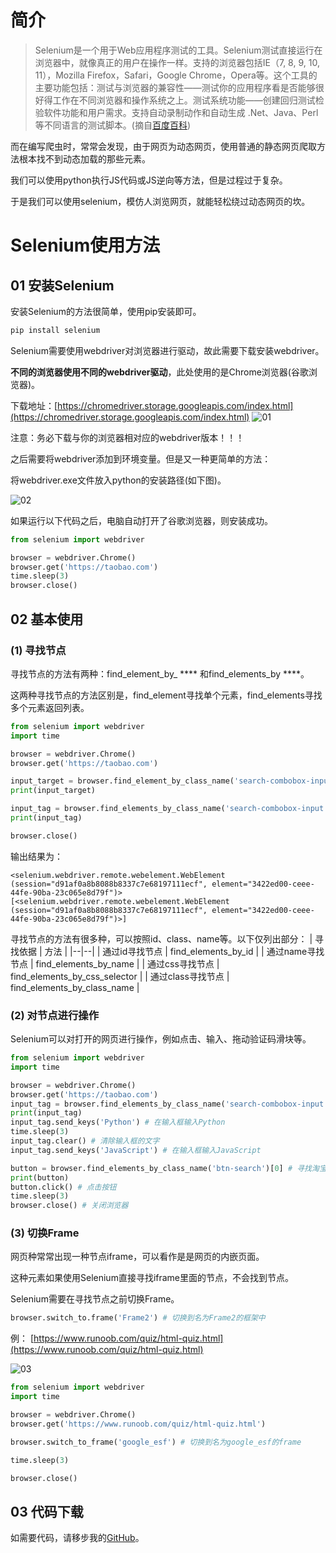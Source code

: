 ﻿# 简介

> Selenium是一个用于Web应用程序测试的工具。Selenium测试直接运行在浏览器中，就像真正的用户在操作一样。支持的浏览器包括IE（7, 8, 9, 10, 11），Mozilla Firefox，Safari，Google Chrome，Opera等。这个工具的主要功能包括：测试与浏览器的兼容性——测试你的应用程序看是否能够很好得工作在不同浏览器和操作系统之上。测试系统功能——创建回归测试检验软件功能和用户需求。支持自动录制动作和自动生成 .Net、Java、Perl等不同语言的测试脚本。(摘自[百度百科](https://baike.baidu.com/item/Selenium/18266?fr=aladdin))

而在编写爬虫时，常常会发现，由于网页为动态网页，使用普通的静态网页爬取方法根本找不到动态加载的那些元素。

我们可以使用python执行JS代码或JS逆向等方法，但是过程过于复杂。

于是我们可以使用selenium，模仿人浏览网页，就能轻松绕过动态网页的坎。

# Selenium使用方法
## 01 安装Selenium
安装Selenium的方法很简单，使用pip安装即可。

```python
pip install selenium
```
Selenium需要使用webdriver对浏览器进行驱动，故此需要下载安装webdriver。

**不同的浏览器使用不同的webdriver驱动**，此处使用的是Chrome浏览器(谷歌浏览器)。

下载地址：[https://chromedriver.storage.googleapis.com/index.html](https://chromedriver.storage.googleapis.com/index.html)
![01](https://img-blog.csdnimg.cn/20200722224800677.png?x-oss-process=image/watermark,type_ZmFuZ3poZW5naGVpdGk,shadow_10,text_aHR0cHM6Ly9ibG9nLmNzZG4ubmV0L3dlaXhpbl80NDMzODc4MA==,size_16,color_FFFFFF,t_70)

注意：务必下载与你的浏览器相对应的webdriver版本！！！

之后需要将webdriver添加到环境变量。但是又一种更简单的方法：

将webdriver.exe文件放入python的安装路径(如下图)。

![02](https://img-blog.csdnimg.cn/20200722225436215.png?x-oss-process=image/watermark,type_ZmFuZ3poZW5naGVpdGk,shadow_10,text_aHR0cHM6Ly9ibG9nLmNzZG4ubmV0L3dlaXhpbl80NDMzODc4MA==,size_16,color_FFFFFF,t_70)

如果运行以下代码之后，电脑自动打开了谷歌浏览器，则安装成功。

```python
from selenium import webdriver

browser = webdriver.Chrome()
browser.get('https://taobao.com')
time.sleep(3)
browser.close()
```
## 02 基本使用
### (1) 寻找节点
寻找节点的方法有两种：find_element_by_ **** 和find_elements_by ****。

这两种寻找节点的方法区别是，find_element寻找单个元素，find_elements寻找多个元素返回列表。

```python
from selenium import webdriver
import time

browser = webdriver.Chrome()
browser.get('https://taobao.com')

input_target = browser.find_element_by_class_name('search-combobox-input')
print(input_target)

input_tag = browser.find_elements_by_class_name('search-combobox-input')
print(input_tag)

browser.close()
```
输出结果为：

```
<selenium.webdriver.remote.webelement.WebElement (session="d91af0a8b8088b8337c7e68197111ecf", element="3422ed00-ceee-44fe-90ba-23c065e8d79f")>
[<selenium.webdriver.remote.webelement.WebElement (session="d91af0a8b8088b8337c7e68197111ecf", element="3422ed00-ceee-44fe-90ba-23c065e8d79f")>]
```
寻找节点的方法有很多种，可以按照id、class、name等。以下仅列出部分：
| 寻找依据 | 方法 |
|--|--|
| 通过id寻找节点 | find_elements_by_id |
| 通过name寻找节点 | find_elements_by_name |
| 通过css寻找节点 | find_elements_by_css_selector |
| 通过class寻找节点 | find_elements_by_class_name |
### (2) 对节点进行操作
Selenium可以对打开的网页进行操作，例如点击、输入、拖动验证码滑块等。

```python
from selenium import webdriver
import time

browser = webdriver.Chrome()
browser.get('https://taobao.com')
input_tag = browser.find_elements_by_class_name('search-combobox-input')[0] # 寻找到淘宝输入框
print(input_tag)
input_tag.send_keys('Python') # 在输入框输入Python
time.sleep(3)
input_tag.clear() # 清除输入框的文字
input_tag.send_keys('JavaScript') # 在输入框输入JavaScript

button = browser.find_elements_by_class_name('btn-search')[0] # 寻找淘宝的搜索按钮
print(button)
button.click() # 点击按钮
time.sleep(3)
browser.close() # 关闭浏览器
```
### (3) 切换Frame
网页种常常出现一种节点iframe，可以看作是是网页的内嵌页面。

这种元素如果使用Selenium直接寻找iframe里面的节点，不会找到节点。

Selenium需要在寻找节点之前切换Frame。

```python
browser.switch_to.frame('Frame2') # 切换到名为Frame2的框架中
```

例：
[https://www.runoob.com/quiz/html-quiz.html](https://www.runoob.com/quiz/html-quiz.html)

![03](https://img-blog.csdnimg.cn/20200722232754213.png)


```python
from selenium import webdriver
import time

browser = webdriver.Chrome()
browser.get('https://www.runoob.com/quiz/html-quiz.html')

browser.switch_to_frame('google_esf') # 切换到名为google_esf的frame

time.sleep(3)

browser.close()
```
## 03 代码下载
如需要代码，请移步我的[GitHub](https://github.com/12218/Crawler_course/tree/master/Day06)。
